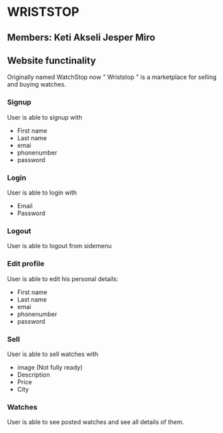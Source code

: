 # WRISTSTOP
## Members: Keti Akseli Jesper Miro
## Website functinality
Originally named WatchStop now " Wriststop " is a marketplace for selling and buying watches.

### Signup
User is able to signup with
- First name
- Last name
- emai
- phonenumber
- password
  
### Login
User is able to login with
- Email
- Password

### Logout
User is able to logout from sidemenu

### Edit profile
User is able to edit his personal details:
- First name
- Last name
- emai
- phonenumber
- password

### Sell
User is able to sell watches with
- image (Not fully ready)
- Description
- Price
- City

### Watches
User is able to see posted watches and see all details of them. 

  


